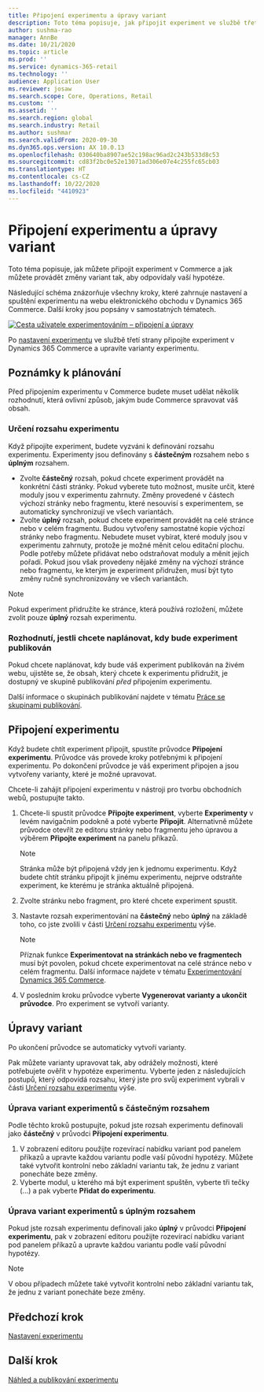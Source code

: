 ```yaml
---
title: Připojení experimentu a úpravy variant
description: Toto téma popisuje, jak připojit experiment ve službě třetí strany k Dynamics 365 Commerce a jak upravovat varianty experimentu.
author: sushma-rao
manager: AnnBe
ms.date: 10/21/2020
ms.topic: article
ms.prod: ''
ms.service: dynamics-365-retail
ms.technology: ''
audience: Application User
ms.reviewer: josaw
ms.search.scope: Core, Operations, Retail
ms.custom: ''
ms.assetid: ''
ms.search.region: global
ms.search.industry: Retail
ms.author: sushmar
ms.search.validFrom: 2020-09-30
ms.dyn365.ops.version: AX 10.0.13
ms.openlocfilehash: 030640ba8907ae52c198ac96ad2c243b533d8c53
ms.sourcegitcommit: cd83f2bc0e52e13071ad306e07e4c255fc65cb03
ms.translationtype: HT
ms.contentlocale: cs-CZ
ms.lasthandoff: 10/22/2020
ms.locfileid: "4410923"
---
```

# <a name="connect-an-experiment-and-edit-variations"></a>Připojení experimentu a úpravy variant

Toto téma popisuje, jak můžete připojit experiment v Commerce a jak můžete provádět změny variant tak, aby odpovídaly vaší hypotéze. 

Následující schéma znázorňuje všechny kroky, které zahrnuje nastavení a spuštění experimentu na webu elektronického obchodu v Dynamics 365 Commerce. Další kroky jsou popsány v samostatných tématech.

[ ![Cesta uživatele experimentováním – připojení a úpravy](./media/experimentation_connect_edit.svg) ](./media/experimentation_connect_edit.svg#lightbox)

Po [nastavení experimentu](experimentation-setup.md) ve službě třetí strany připojíte experiment v Dynamics 365 Commerce a upravíte varianty experimentu.

## <a name="planning-considerations"></a>Poznámky k plánování

Před připojením experimentu v Commerce budete muset udělat několik rozhodnutí, která ovlivní způsob, jakým bude Commerce spravovat váš obsah.

### <a name="determine-the-scope-of-your-experiment"></a>Určení rozsahu experimentu
Když připojíte experiment, budete vyzváni k definování rozsahu experimentu. Experimenty jsou definovány s **částečným** rozsahem nebo s **úplným** rozsahem.
- Zvolte **částečný** rozsah, pokud chcete experiment provádět na konkrétní části stránky. Pokud vyberete tuto možnost, musíte určit, které moduly jsou v experimentu zahrnuty. Změny provedené v částech výchozí stránky nebo fragmentu, které nesouvisí s experimentem, se automaticky synchronizují ve všech variantách.
- Zvolte **úplný** rozsah, pokud chcete experiment provádět na celé stránce nebo v celém fragmentu. Budou vytvořeny samostatné kopie výchozí stránky nebo fragmentu. Nebudete muset vybírat, které moduly jsou v experimentu zahrnuty, protože je možné měnit celou editační plochu. Podle potřeby můžete přidávat nebo odstraňovat moduly a měnit jejich pořadí. Pokud jsou však provedeny nějaké změny na výchozí stránce nebo fragmentu, ke kterým je experiment přidružen, musí být tyto změny ručně synchronizovány ve všech variantách.

<!-- not to editors, we're adding an image here to illustrate the difference. it will help.) -->

> [!NOTE]
> Pokud experiment přidružíte ke stránce, která používá rozložení, můžete zvolit pouze **úplný** rozsah experimentu.

### <a name="decide-if-you-want-to-schedule-when-your-experiment-is-published"></a>Rozhodnutí, jestli chcete naplánovat, kdy bude experiment publikován
Pokud chcete naplánovat, kdy bude váš experiment publikován na živém webu, ujistěte se, že obsah, který chcete k experimentu přidružit, je dostupný ve skupině publikování *před* připojením experimentu. 

Další informace o skupinách publikování najdete v tématu [Práce se skupinami publikování](publish-groups.md).


## <a name="connect-your-experiment"></a>Připojení experimentu
Když budete chtít experiment připojit, spustíte průvodce **Připojení experimentu**. Průvodce vás provede kroky potřebnými k připojení experimentu. Po dokončení průvodce je váš experiment připojen a jsou vytvořeny varianty, které je možné upravovat.

Chcete-li zahájit připojení experimentu v nástroji pro tvorbu obchodních webů, postupujte takto.

1. Chcete-li spustit průvodce **Připojte experiment**, vyberte **Experimenty** v levém navigačním podokně a poté vyberte **Připojit**. Alternativně můžete průvodce otevřít ze editoru stránky nebo fragmentu jeho úpravou a výběrem **Připojte experiment** na panelu příkazů.

    > [!NOTE]
    > Stránka může být připojená vždy jen k jednomu experimentu. Když budete chtít stránku připojit k jinému experimentu, nejprve odstraňte experiment, ke kterému je stránka aktuálně připojená.

1. Zvolte stránku nebo fragment, pro které chcete experiment spustit.
1. Nastavte rozsah experimentování na **částečný** nebo **úplný** na základě toho, co jste zvolili v části [Určení rozsahu experimentu](#determine-the-scope-of-your-experiment) výše.
    > [!NOTE]
    > Příznak funkce **Experimentovat na stránkách nebo ve fragmentech** musí být povolen, pokud chcete experimentovat na celé stránce nebo v celém fragmentu. Další informace najdete v tématu [Experimentování Dynamics 365 Commerce](experimentation-overview.md).
    
1. V posledním kroku průvodce vyberte **Vygenerovat varianty a ukončit průvodce**. Pro experiment se vytvoří varianty. 

## <a name="edit-your-variations"></a>Úpravy variant
Po ukončení průvodce se automaticky vytvoří varianty. 

Pak můžete varianty upravovat tak, aby odrážely možnosti, které potřebujete ověřit v hypotéze experimentu. Vyberte jeden z následujících postupů, který odpovídá rozsahu, který jste pro svůj experiment vybrali v části [Určení rozsahu experimentu](#determine-the-scope-of-your-experiment) výše.

### <a name="edit-variations-for-experiments-with-partial-scope"></a>Úprava variant experimentů s částečným rozsahem
Podle těchto kroků postupujte, pokud jste rozsah experimentu definovali jako **částečný** v průvodci **Připojení experimentu**.

1. V zobrazení editoru použijte rozevírací nabídku variant pod panelem příkazů a upravte každou variantu podle vaší původní hypotézy. Můžete také vytvořit kontrolní nebo základní variantu tak, že jednu z variant ponecháte beze změny.
1. Vyberte modul, u kterého má být experiment spuštěn, vyberte tři tečky (...) a pak vyberte **Přidat do experimentu**.

### <a name="edit-variations-for-experiments-with-entire-scope"></a>Úprava variant experimentů s úplným rozsahem
Pokud jste rozsah experimentu definovali jako **úplný** v průvodci **Připojení experimentu**, pak v zobrazení editoru použijte rozevírací nabídku variant pod panelem příkazů a upravte každou variantu podle vaší původní hypotézy. 

> [!NOTE]
> V obou případech můžete také vytvořit kontrolní nebo základní variantu tak, že jednu z variant ponecháte beze změny.

## <a name="previous-step"></a>Předchozí krok
[Nastavení experimentu](experimentation-setup.md) 


## <a name="next-step"></a>Další krok
[Náhled a publikování experimentu](experimentation-preview-publish.md)
